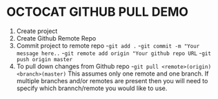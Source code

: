 # OCTOCAT GITHUB PULL DEMO

1. Create project
2. Create Github Remote Repo
3. Commit project to remote repo
    -`git add .`
    -`git commit -m "Your message here..`
    -`git remote add origin "Your github repo URL`
    -`git push origin master`
4. To pull down changes from Github repo
    -`git pull <remote>(origin) <branch>(master)`
    This assumes only one remote and one branch. If
    multiple branches and/or remotes are present then
    you will need to specify which brannch/remote you
    would like to use.